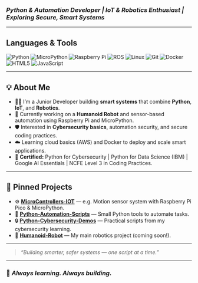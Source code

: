 ###  *Python & Automation Developer | IoT & Robotics Enthusiast | Exploring Secure, Smart Systems*

---

## **Languages & Tools**
![Python](https://img.shields.io/badge/-Python-3776AB?style=flat&logo=python&logoColor=white)
![MicroPython](https://img.shields.io/badge/-MicroPython-000000?style=flat&logo=python)
![Raspberry Pi](https://img.shields.io/badge/-Raspberry%20Pi-C51A4A?style=flat&logo=raspberry-pi&logoColor=white)
![ROS](https://img.shields.io/badge/-ROS-22314E?style=flat&logo=ros&logoColor=white)
![Linux](https://img.shields.io/badge/-Linux-FCC624?style=flat&logo=linux&logoColor=black)
![Git](https://img.shields.io/badge/-Git-F05032?style=flat&logo=git&logoColor=white)
![Docker](https://img.shields.io/badge/-Docker-2496ED?style=flat&logo=docker&logoColor=white)
![HTML5](https://img.shields.io/badge/-HTML5-E34F26?style=flat&logo=html5&logoColor=white)
![JavaScript](https://img.shields.io/badge/-JavaScript-F7DF1E?style=flat&logo=javascript&logoColor=black)

---

## 💡 **About Me**

- 🧑‍💻 I’m a Junior Developer building **smart systems** that combine **Python**, **IoT**, and **Robotics**.
- 🤖 Currently working on a **Humanoid Robot** and sensor-based automation using Raspberry Pi and MicroPython.
- 🛡️ Interested in **Cybersecurity basics**, automation security, and secure coding practices.
- ☁️ Learning cloud basics (AWS) and Docker to deploy and scale smart applications.
- 📜 **Certified:** Python for Cybersecurity | Python for Data Science (IBM) | Google AI Essentials | NCFE Level 3 in Coding Practices.

---

## 📂 **Pinned Projects**

- ⚙️ **[MicroControllers-IOT](https://github.com/Ogbogu-FsDev/MicroControllers-IoT)** — e.g. Motion sensor system with Raspberry Pi Pico & MicroPython.
- 🐍 **[Python-Automation-Scripts](https://github.com/Ogbogu-FsDev/Python-Automation-Scripts)** — Small Python tools to automate tasks.
- 🔒 **[Python-Cybersecurity-Demos](https://github.com/Ogbogu-FsDev/Python-Cybersecurity-Demos)** — Practical scripts from my cybersecurity learning.
- 🤖 **[Humanoid-Robot](https://github.com/Ogbogu-FsDev/Humanoid-Robot)** — My main robotics project (coming soon!).

---

> *“Building smarter, safer systems — one script at a time.”*

---

### 🔄 *Always learning. Always building.*
